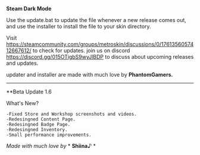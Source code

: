 **Steam Dark Mode**

Use the update.bat to update the file whenever a new release comes out,
and use the installer to install the file to your skin directory.

Visit https://steamcommunity.com/groups/metroskin/discussions/0/1761356057412667612/ to check for updates.
join us on discord https://discord.gg/015OTigbS9wyJlBDP to discuss about upcoming releases and updates.

updater and installer are made with much love by **PhantomGamers.**

------------------------------------------------------------------------------------------------------------------

**Beta Update 1.6

What's New?

    -Fixed Store and Workshop screenshots and videos.
    -Redesingned Content Page.
    -Redesingned Badge Page.
    -Redesingned Inventory.
    -Small performance improvements.


*Made with much love by* * **Shiina**♪ *
